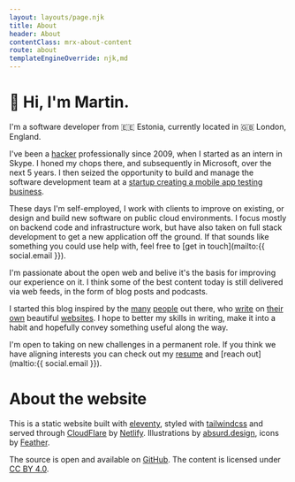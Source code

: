 ```yaml
---
layout: layouts/page.njk
title: About
header: About
contentClass: mrx-about-content
route: about
templateEngineOverride: njk,md
---
```


# 👋 Hi, I'm Martin.

I'm a software developer from 🇪🇪 Estonia, currently located in 🇬🇧 London, England.

I've been a [hacker](http://www.paulgraham.com/hp.html) professionally since 2009, when I started as
an intern in Skype. I honed my chops there, and subsequently in Microsoft, over the next 5 years.
I then seized the opportunity to build and manage the software development team at a
[startup creating a mobile app testing business](https://angel.co/company/testlio).

These days I'm self-employed, I work with clients to improve on existing, or design and build new
software on public cloud environments. I focus mostly on backend code and infrastructure work, but
have also taken on full stack development to get a new application off the ground. If that sounds like
something you could use help with, feel free to [get in touch](mailto:{{ social.email }}).

I'm passionate about the open web and belive it's the basis for improving our experience on it.
I think some of the best content today is still delivered via web feeds, in the form of blog posts
and podcasts.

I started this blog inspired by the [many](https://blog.jessfraz.com)
[people](https://alexwlchan.net) out there, who [write](https://christine.website) on
[their own](https://shkspr.mobi/blog/) beautiful [websites](https://danielmiessler.com/blog/).
I hope to better my skills in writing, make it into a habit and hopefully convey something
useful along the way.

I'm open to taking on new challenges in a permanent role. If you think we have aligning interests
you can check out my [resume](/resume) and [reach out](maltio:{{ social.email }}).

# About the website

This is a static website built with [eleventy](https://www.11ty.io), styled with
[tailwindcss](https://tailwindcss.com) and served through [CloudFlare](https://www.cloudflare.com)
by [Netlify](https://www.netlify.com).
Illustrations by [absurd.design](https://absurd.design), icons by [Feather](https://feathericons.com).

The source is open and available on [GitHub](https://github.com/martinraag/mraag.xyz).
The content is licensed under [CC BY 4.0](https://creativecommons.org/licenses/by/4.0/).

